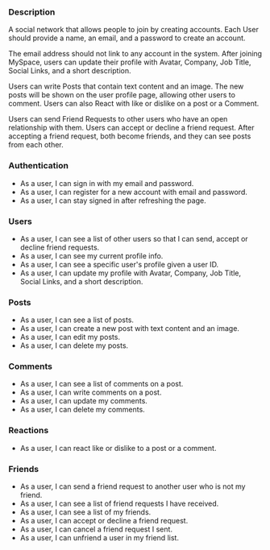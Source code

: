 ### Description

A social network that allows people to join by creating accounts. Each User should provide a name, an email, and a password to create an account.

The email address should not link to any account in the system. After joining MySpace, users can update their profile with Avatar, Company, Job Title, Social Links, and a short description.

Users can write Posts that contain text content and an image. The new posts will be shown on the user profile page, allowing other users to comment. Users can also React with like or dislike on a post or a Comment.

Users can send Friend Requests to other users who have an open relationship with them. Users can accept or decline a friend request. After accepting a friend request, both become friends, and they can see posts from each other.

### Authentication

- As a user, I can sign in with my email and password.
- As a user, I can register for a new account with email and password.
- As a user, I can stay signed in after refreshing the page.

### Users

- As a user, I can see a list of other users so that I can send, accept or decline friend requests.
- As a user, I can see my current profile info.
- As a user, I can see a specific user's profile given a user ID.
- As a user, I can update my profile with Avatar, Company, Job Title, Social Links, and a short description.

### Posts

- As a user, I can see a list of posts.
- As a user, I can create a new post with text content and an image.
- As a user, I can edit my posts.
- As a user, I can delete my posts.

### Comments

- As a user, I can see a list of comments on a post.
- As a user, I can write comments on a post.
- As a user, I can update my comments.
- As a user, I can delete my comments.

### Reactions

- As a user, I can react like or dislike to a post or a comment.

### Friends

- As a user, I can send a friend request to another user who is not my friend.
- As a user, I can see a list of friend requests I have received.
- As a user, I can see a list of my friends.
- As a user, I can accept or decline a friend request.
- As a user, I can cancel a friend request I sent.
- As a user, I can unfriend a user in my friend list.
